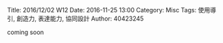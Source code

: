 Title: 2016/12/02 W12
Date: 2016-11-25 13:00
Category: Misc
Tags: 使用導引, 創造力, 表達能力, 協同設計
Author: 40423245

coming soon

